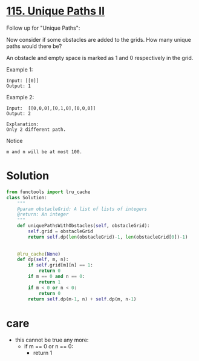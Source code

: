 # [115. Unique Paths II](https://www.lintcode.com/problem/unique-paths-ii/description)

Follow up for "Unique Paths":

Now consider if some obstacles are added to the grids. How many unique paths would there be?

An obstacle and empty space is marked as 1 and 0 respectively in the grid.

Example 1:

    Input: [[0]]
    Output: 1


Example 2:

    Input:  [[0,0,0],[0,1,0],[0,0,0]]
    Output: 2
    
    Explanation:
    Only 2 different path.
	

Notice

    m and n will be at most 100.
    

# Solution
```python
from functools import lru_cache
class Solution:
    """
    @param obstacleGrid: A list of lists of integers
    @return: An integer
    """
    def uniquePathsWithObstacles(self, obstacleGrid):
        self.grid = obstacleGrid
        return self.dp(len(obstacleGrid)-1, len(obstacleGrid[0])-1)
        
    
    @lru_cache(None)
    def dp(self, m, n):
        if self.grid[m][n] == 1:
            return 0
        if m == 0 and n == 0:
            return 1
        if m < 0 or n < 0:
            return 0
        return self.dp(m-1, n) + self.dp(m, n-1)
```
# care
- this cannot be true any more: 
    - if m == 0 or n == 0:
        - return 1
